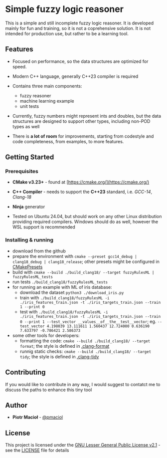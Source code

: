 # Simple fuzzy logic reasoner

This is a simple and still incomplete fuzzy logic reasoner. It is developed mainly for fun and training, so it is not a coprehensive solution. It is not intended for production use, but rather to be a learning tool.

## Features

* Focused on performance, so the data structures are optimized for speed.

* Modern C++ language, generally C++23 compiler is required

* Contains three main components:
  * fuzzy reasoner
  * machine learning example
  * unit tests

* Currently, fuzzy numbers might represent ints and doubles, but the data structures are designed to support other types, including non-POD types as well
* There is **a lot of room** for improvements, starting from codestyle and code completeness, from examples, to more features.

## Getting Started

### Prerequisites

* **CMake v3.23+** - found at [https://cmake.org/](https://cmake.org/)

* **C++ Compiler** - needs to support the **C++23** standard, i.e. *GCC-14*, *Clang-18*

* **Ninja** generator

* Tested on Ubuntu 24.04, but should work on any other Linux distribution providing required compilers. Windows should do as well, however the WSL support is recommended

### Installing & running

* download from the github
* prepare the environment with `cmake --preset gcc14_debug | clang18_debug | clang18_release`; other presets might be configured in [CMakePresets](./CMakePresets.json)
* build with `cmake --build ./build_clang18/ --target fuzzyRulesML | fuzzyRulesML_tests`
* run tests `./build_clang18/fuzzyRulesML_tests`
* for running an example with ML of iris database:
  * download the dataset `python3 ./download_iris.py`
  * train with `./build_clang18/fuzzyRulesML -i ./iris_features_train.json -t ./iris_targets_train.json --train 1 --print 0`
  * test with `./build_clang18/fuzzyRulesML -i ./iris_features_train.json -t ./iris_targets_train.json --train 0 --print 1 --test_vector __values__of__the__test__vector`; eg. `--test_vector 4.198039 13.111611 1.560437 12.724000 0.636190 7.633797 -0.786421 2.586373`
* some other tools for developers:
  * formatting the code: `cmake --build ./build_clang18/ --target format`; the style is defined in [.clang-format](./.clang-format)
  * runnig static checks: `cmake --build ./build_clang18/ --target tidy`; the style is defined in [.clang-tidy](./.clang-tidy)


## Contributing

If you would like to contribute in any way, I would suggest to contatct me to discuss the paths to enhance this tiny tool

## Author

* **Piotr Macioł** - [@pmaciol](https://github.com/pmaciol)

## License

This project is licensed under the [GNU Lesser General Public License v2.1](https://www.gnu.org/licenses/old-licenses/lgpl-2.1.html) - see the
[LICENSE](LICENSE.md) file for details